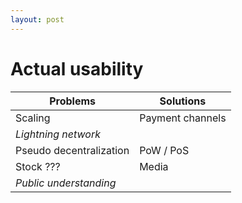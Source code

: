 ```yaml
---
layout: post
---
```


# Actual usability

Problems | Solutions
------------ | -------------
Scaling | Payment channels
 | _Lightning network_
Pseudo decentralization | PoW / PoS
Stock ??? | Media
 | _Public understanding_
